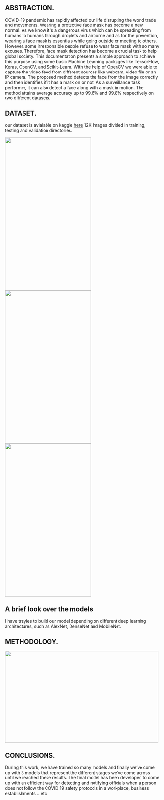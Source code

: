 ## ABSTRACTION.

COVID-19 pandemic has rapidly affected our life disrupting the world trade and movements. Wearing a protective face mask has become a new normal. As we know it's a dangerous 
virus which can be spreading from humans to humans through droplets and airborne and as for the prevention, wearing a face mask is essentials while going outside or meeting to others. 
However, some irresponsible people refuse to wear face mask with so many excuses. Therefore, face mask detection has become a crucial task to help global society. This 
documentation presents a simple approach to achieve this purpose using some basic Machine Learning packages like TensorFlow, Keras, OpenCV, and Scikit-Learn. With the help 
of OpenCV we were able to capture the video feed from different sources like webcam, video file or an IP camera. The proposed method detects the face from the image correctly 
and then identifies if it has a mask on or not. As a surveillance task performer, it can also detect a face along with a mask in motion. The method attains average accuracy up to 
99.6% and 99.8% respectively on two different datasets.

## DATASET.
our dataset is avialable on kaggle [here](https://www.kaggle.com/datasets/ashishjangra27/face-mask-12k-images-dataset)
    12K Images divided in training, testing and validation directories.

<p float="left">
<img src= "https://user-images.githubusercontent.com/84151016/179366324-836daaca-7dee-450a-b319-47f5fcf22d2f.png", width= 280, height= 500 />
<img src= "https://user-images.githubusercontent.com/84151016/179366346-5205c64f-97c8-4e15-aa78-f7518fc17e17.png", width= 280, height= 500 />
<img src= "https://user-images.githubusercontent.com/84151016/179366377-4441b3fd-6bf2-4343-9634-fd09c5a8afe2.png", width= 280, height= 500 />
</p>

## A brief look over the models
I have trayies to build our model depending on different deep learning architectures, such as AlexNet, DenseNet and MobileNet.

## METHODOLOGY.

<img src= "https://user-images.githubusercontent.com/84151016/179366925-e9d4c34e-babe-46e0-a4fc-473dbad6dbde.png" width= 500, height= 300>


## CONCLUSIONS.

During this work, we have trained so many models and finally we’ve come up with 3 models that represent the different stages we’ve come across until we reached these 
results. The final model has been developed to come up with an efficient way for detecting and notifying officials when a person does not follow the COVID 19 safety 
protocols in a workplace, business establishments …etc
